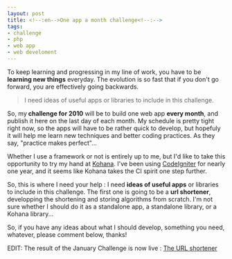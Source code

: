 ```yaml
--- 
layout: post
title: <!--:en-->One app a month challenge<!--:-->
tags: 
- challenge
- php
- web app
- web develoment
---
```

<!--:en-->To keep learning and progressing in my line of work, you have to be <strong>learning new things</strong> everyday. The evolution is so fast that if you don't go forward, you are effectively going backwards.
<blockquote>I need ideas of useful apps or libraries to include in this challenge.</blockquote>
So, my<strong> challenge for 2010</strong> will be to build one web app <strong>every month</strong>, and publish it here on the last day of each month. My schedule is pretty tight right now, so the apps will have to be rather quick to develop, but hopefuly it will help me learn new techniques and better coding practices. As they say, "practice makes perfect"...

Whether I use a framework or not is entirely up to me, but I'd like to take this opportunity to try my hand at <a href="http://www.kohanaphp.com/">Kohana</a>. I've been using <a href="http://codeigniter.com">CodeIgniter</a> for nearly one year, and it seems like Kohana takes the CI spirit one step further.

So, this is where I need your help : I need <strong>ideas of useful apps</strong> or libraries to include in this challenge. The first one is going to be a <strong>url shortener</strong>, developping the shortening and storing algorithms from scratch. I'm not sure whether I should do it as a standalone app, a standalone library, or a Kohana library...

So, if you have any ideas about what I should develop, something you need, whatever, please comment below, thanks!

EDIT: The result of the January Challenge is now live : <a href="http://6px.eu/smallurl">The URL shortener</a><!--:-->
